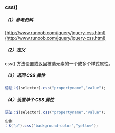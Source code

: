 ### css\(\)

##### （1）参考资料

[http://www.runoob.com/jquery/jquery-css.html](http://www.runoob.com/jquery/jquery-css.html)

##### （2）定义

css\(\) 方法设置或返回被选元素的一个或多个样式属性。

##### （3）返回 CSS 属性



```js
语法：$(selector).css("propertyname","value");
```

##### （4）设置单个 CSS 属性



```js
语法：$(selector).css("propertyname","value");
```



```js
实例：$("p").css("background-color","yellow");
```



